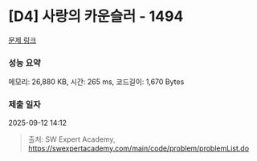 # [D4] 사랑의 카운슬러 - 1494 

[문제 링크](https://swexpertacademy.com/main/code/problem/problemDetail.do?contestProbId=AV2b_WPaAEIBBASw) 

### 성능 요약

메모리: 26,880 KB, 시간: 265 ms, 코드길이: 1,670 Bytes

### 제출 일자

2025-09-12 14:12



> 출처: SW Expert Academy, https://swexpertacademy.com/main/code/problem/problemList.do